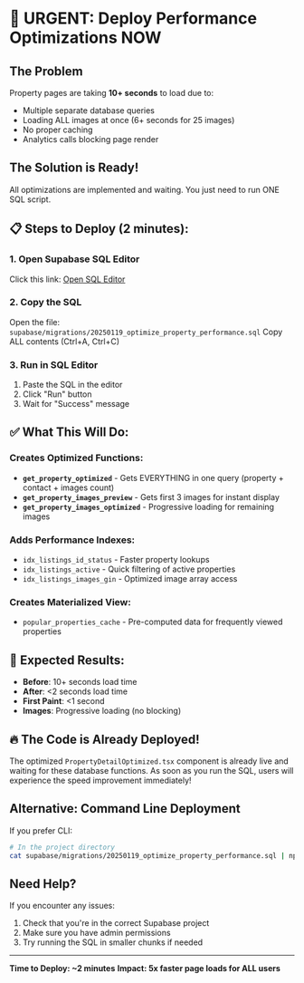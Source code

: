 # 🚨 URGENT: Deploy Performance Optimizations NOW

## The Problem
Property pages are taking **10+ seconds** to load due to:
- Multiple separate database queries
- Loading ALL images at once (6+ seconds for 25 images)
- No proper caching
- Analytics calls blocking page render

## The Solution is Ready!
All optimizations are implemented and waiting. You just need to run ONE SQL script.

## 📋 Steps to Deploy (2 minutes):

### 1. Open Supabase SQL Editor
Click this link: [Open SQL Editor](https://supabase.com/dashboard/project/hdigtojmeagwaqdknblj/sql/new)

### 2. Copy the SQL
Open the file: `supabase/migrations/20250119_optimize_property_performance.sql`
Copy ALL contents (Ctrl+A, Ctrl+C)

### 3. Run in SQL Editor
1. Paste the SQL in the editor
2. Click "Run" button
3. Wait for "Success" message

## ✅ What This Will Do:

### Creates Optimized Functions:
- **`get_property_optimized`** - Gets EVERYTHING in one query (property + contact + images count)
- **`get_property_images_preview`** - Gets first 3 images for instant display
- **`get_property_images_optimized`** - Progressive loading for remaining images

### Adds Performance Indexes:
- `idx_listings_id_status` - Faster property lookups
- `idx_listings_active` - Quick filtering of active properties
- `idx_listings_images_gin` - Optimized image array access

### Creates Materialized View:
- `popular_properties_cache` - Pre-computed data for frequently viewed properties

## 🎯 Expected Results:
- **Before**: 10+ seconds load time
- **After**: <2 seconds load time
- **First Paint**: <1 second
- **Images**: Progressive loading (no blocking)

## 🔥 The Code is Already Deployed!
The optimized `PropertyDetailOptimized.tsx` component is already live and waiting for these database functions. As soon as you run the SQL, users will experience the speed improvement immediately!

## Alternative: Command Line Deployment

If you prefer CLI:
```bash
# In the project directory
cat supabase/migrations/20250119_optimize_property_performance.sql | npx supabase db push --db-url "postgresql://postgres.hdigtojmeagwaqdknblj:P2Q43HjwJ5vvxBtW@aws-0-ap-south-1.pooler.supabase.com:6543/postgres"
```

## Need Help?
If you encounter any issues:
1. Check that you're in the correct Supabase project
2. Make sure you have admin permissions
3. Try running the SQL in smaller chunks if needed

---
**Time to Deploy: ~2 minutes**
**Impact: 5x faster page loads for ALL users**